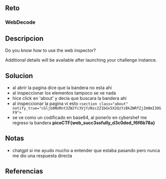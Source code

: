 
## Reto
### WebDecode

## Descripcion
Do you know how to use the web inspector?

Additional details will be available after launching your challenge instance.

## Solucion
- al abrir la pagina dice que la bandera no esta ahi
- al inspeccionar los elementos tampoco se ve nada
- hice click en 'about' y decia que buscara la bandera ahi
- al inspeccionar la pagina vi esto `<section class="about" notify_true="cGljb0NURnt3ZWJfc3VjYzNzc2Z1bGx5X2QzYzBkZWRfZjZmNmI3OGF9">`
- se ve como un codificado en base64, al ponerlo en cybershef me regreso la bandera **picoCTF{web_succ3ssfully_d3c0ded_f6f6b78a}**
## Notas
- chatgpt si me ayudo mucho a entender que estaba pasando pero nunca me dio una respuesta directa

## Referencias
